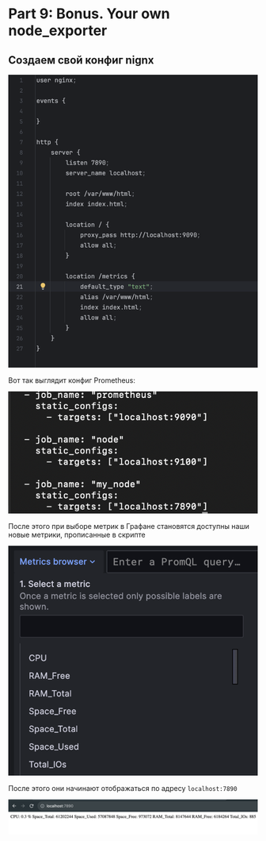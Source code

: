 # Part 9: Bonus. Your own node_exporter

## Создаем свой конфиг nignx

![](./img/nginx_config.png)

Вот так выглядит конфиг Prometheus:

![](./img/prometheus_config.png)

После этого при выборе метрик в Графане становятся доступны наши новые метрики,
прописанные в скрипте

![](./img/new_metrics.png)

После этого они начинают отображаться по адресу ```localhost:7890```

![](./img/metrics_on_localhost.png)